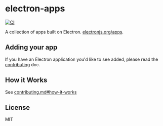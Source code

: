 # electron-apps

[![CI](https://github.com/electron/apps/actions/workflows/test.yml/badge.svg)](https://github.com/electron/apps/actions/workflows/test.yml)

A collection of apps built on Electron. [electronjs.org/apps](http://electronjs.org/apps).

## Adding your app

If you have an Electron application you'd like to see added,
please read the [contributing](contributing.md) doc.

## How it Works

See [contributing.md#how-it-works](contributing.md#how-it-works)

## License

MIT
